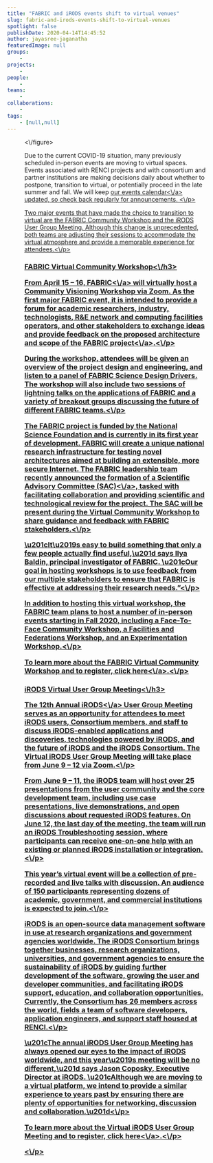 ```yaml
---
title: "FABRIC and iRODS events shift to virtual venues"
slug: fabric-and-irods-events-shift-to-virtual-venues
spotlight: false
publishDate: 2020-04-14T14:45:52
author: jayasree-jaganatha
featuredImage: null
groups:
    - 
projects:
    - 
people:
    - 
teams: 
    - 
collaborations:
    - 
tags:
    - [null,null]
---
```


<figure class="wp-block-image size-large"><img src="https:\/\/renci.org\/wp-content\/uploads\/2020\/04\/FABRIC-iRODS-Blog-01-1024x512.png" alt="" class="wp-image-18589" srcset="https:\/\/renci.org\/wp-content\/uploads\/2020\/04\/FABRIC-iRODS-Blog-01-1024x512.png 1024w, https:\/\/renci.org\/wp-content\/uploads\/2020\/04\/FABRIC-iRODS-Blog-01-300x150.png 300w, https:\/\/renci.org\/wp-content\/uploads\/2020\/04\/FABRIC-iRODS-Blog-01-768x384.png 768w, https:\/\/renci.org\/wp-content\/uploads\/2020\/04\/FABRIC-iRODS-Blog-01-640x320.png 640w" sizes="(max-width: 1024px) 100vw, 1024px" \/><\/figure>



<p>Due to the current COVID-19 situation, many previously scheduled in-person events are moving to virtual spaces. Events associated with RENCI projects and with consortium and partner institutions are making decisions daily about whether to postpone, transition to virtual, or potentially proceed in the late summer and fall. We will keep <a href="https:\/\/renci.org\/events\/">our events calendar<\/a> updated, so check back regularly for announcements.&nbsp;<\/p>



<p>Two major events that have made the choice to transition to virtual are the FABRIC Community Workshop and the iRODS User Group Meeting. Although this change is unprecedented, both teams are adjusting their sessions to accommodate the virtual atmosphere and provide a memorable experience for attendees.<\/p>



<!--more-->



<h3>FABRIC Virtual Community Workshop<\/h3>



<p>From April 15 &#8211; 16, <a href="https:\/\/fabric-testbed.net\/">FABRIC<\/a> will virtually host a Community Visioning Workshop via Zoom. As the first major FABRIC event, it is intended to provide a forum for academic researchers, industry, technologists, R&amp;E network and computing facilities operators, and other stakeholders to exchange ideas and provide feedback on the proposed architecture and scope of <a href="https:\/\/whatisfabric.net\/news\/fabric-award">the FABRIC project<\/a>.<\/p>



<p>During the workshop, attendees will be given an overview of the project design and engineering, and listen to a panel of FABRIC Science Design Drivers. The workshop will also include two sessions of lightning talks on the applications of FABRIC and a variety of breakout groups discussing the future of different FABRIC teams.<\/p>



<p>The FABRIC project is funded by the National Science Foundation and is currently in its first year of development. FABRIC will create a unique national research infrastructure for testing novel architectures aimed at building an extensible, more secure Internet. The FABRIC leadership team <a href="https:\/\/fabric-testbed.net\/news\/scientific-advisory-committee">recently announced the formation of a Scientific Advisory Committee (SAC)<\/a>, tasked with facilitating collaboration and providing scientific and technological review for the project. The SAC will be present during the Virtual Community Workshop to share guidance and feedback with FABRIC stakeholders.<\/p>



<p>\u201cIt\u2019s easy to build something that only a few people actually find useful,\u201d says Ilya Baldin, principal investigator of FABRIC. \u201cOur goal in hosting workshops is to use feedback from our multiple stakeholders to ensure that FABRIC is effective at addressing their research needs.&#8221;<\/p>



<p>In addition to hosting this virtual workshop, the FABRIC team plans to host a number of in-person events starting in Fall 2020, including a Face-To-Face Community Workshop, a Facilities and Federations Workshop, and an Experimentation Workshop.<\/p>



<p>To learn more about the FABRIC Virtual Community Workshop and to register, click <a href="https:\/\/fabric-testbed.net\/events\/fabric-community-workshop-2020">here<\/a>.<\/p>



<h3>iRODS Virtual User Group Meeting<\/h3>



<p>The 12th Annual <a href="http:\/\/irods.org\/">iRODS<\/a> User Group Meeting serves as an opportunity for attendees to meet iRODS users, Consortium members, and staff to discuss iRODS-enabled applications and discoveries, technologies powered by iRODS, and the future of iRODS and the iRODS Consortium. The Virtual iRODS User Group Meeting will take place from June 9 &#8211; 12 via Zoom.<\/p>



<p>From June 9 &#8211; 11, the iRODS team will host over 25 presentations from the user community and the core development team, including use case presentations, live demonstrations, and open discussions about requested iRODS features. On June 12, the last day of the meeting, the team will run an iRODS Troubleshooting session, where participants can receive one-on-one help with an existing or planned iRODS installation or integration.<\/p>



<p>This year&#8217;s virtual event will be a collection of pre-recorded and live talks with discussion. An audience of 150 participants representing dozens of academic, government, and commercial institutions is expected to join.<\/p>



<p>iRODS is an open-source data management software in use at research organizations and government agencies worldwide. The iRODS Consortium brings together businesses, research organizations, universities, and government agencies to ensure the sustainability of iRODS by guiding further development of the software, growing the user and developer communities, and facilitating iRODS support, education, and collaboration opportunities. Currently, the Consortium has 26 members across the world, fields a team of software developers, application engineers, and support staff housed at RENCI.<\/p>



<p>\u201cThe annual iRODS User Group Meeting has always opened our eyes to the impact of iRODS worldwide, and this year\u2019s meeting will be no different,\u201d says Jason Coposky, Executive Director at iRODS. \u201cAlthough we are moving to a virtual platform, we intend to provide a similar experience to years past by ensuring there are plenty of opportunities for networking, discussion and collaboration.\u201d<\/p>



<p>To learn more about the Virtual iRODS User Group Meeting and to register, click <a href="https:\/\/irods.org\/ugm2020\/">here<\/a>.<\/p>



<p><\/p>

